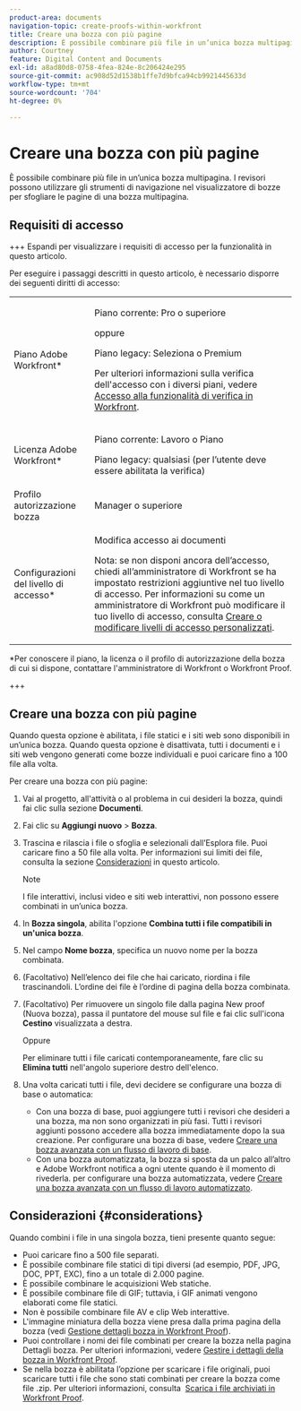 ```yaml
---
product-area: documents
navigation-topic: create-proofs-within-workfront
title: Creare una bozza con più pagine
description: È possibile combinare più file in un’unica bozza multipagina. I revisori possono utilizzare gli strumenti di navigazione nel visualizzatore di bozze per sfogliare le pagine di una bozza multipagina.
author: Courtney
feature: Digital Content and Documents
exl-id: a8ad80d8-0758-4fea-824e-8c206424e295
source-git-commit: ac908d52d1538b1ffe7d9bfca94cb9921445633d
workflow-type: tm+mt
source-wordcount: '704'
ht-degree: 0%

---
```


# Creare una bozza con più pagine

È possibile combinare più file in un’unica bozza multipagina. I revisori possono utilizzare gli strumenti di navigazione nel visualizzatore di bozze per sfogliare le pagine di una bozza multipagina.

## Requisiti di accesso

+++ Espandi per visualizzare i requisiti di accesso per la funzionalità in questo articolo.

Per eseguire i passaggi descritti in questo articolo, è necessario disporre dei seguenti diritti di accesso:

<table style="table-layout:auto"> 
 <col> 
 <col> 
 <tbody> 
  <tr> 
   <td role="rowheader">Piano Adobe Workfront*</td> 
   <td> <p>Piano corrente: Pro o superiore</p> <p>oppure</p> <p>Piano legacy: Seleziona o Premium</p> <p>Per ulteriori informazioni sulla verifica dell'accesso con i diversi piani, vedere <a href="/help/quicksilver/administration-and-setup/manage-workfront/configure-proofing/access-to-proofing-functionality.md" class="MCXref xref">Accesso alla funzionalità di verifica in Workfront</a>.</p> </td> 
  </tr> 
  <tr> 
   <td role="rowheader">Licenza Adobe Workfront*</td> 
   <td> <p>Piano corrente: Lavoro o Piano</p> <p>Piano legacy: qualsiasi (per l’utente deve essere abilitata la verifica)</p> </td> 
  </tr> 
  <tr> 
   <td role="rowheader">Profilo autorizzazione bozza </td> 
   <td>Manager o superiore</td> 
  </tr> 
  <tr> 
   <td role="rowheader">Configurazioni del livello di accesso*</td> 
   <td> <p>Modifica accesso ai documenti</p> <p>Nota: se non disponi ancora dell’accesso, chiedi all’amministratore di Workfront se ha impostato restrizioni aggiuntive nel tuo livello di accesso. Per informazioni su come un amministratore di Workfront può modificare il tuo livello di accesso, consulta <a href="../../../administration-and-setup/add-users/configure-and-grant-access/create-modify-access-levels.md" class="MCXref xref">Creare o modificare livelli di accesso personalizzati</a>.</p> </td> 
  </tr> 
 </tbody> 
</table>

&#42;Per conoscere il piano, la licenza o il profilo di autorizzazione della bozza di cui si dispone, contattare l&#39;amministratore di Workfront o Workfront Proof.

+++

## Creare una bozza con più pagine

Quando questa opzione è abilitata, i file statici e i siti web sono disponibili in un’unica bozza. Quando questa opzione è disattivata, tutti i documenti e i siti web vengono generati come bozze individuali e puoi caricare fino a 100 file alla volta.

Per creare una bozza con più pagine:

1. Vai al progetto, all&#39;attività o al problema in cui desideri la bozza, quindi fai clic sulla sezione **Documenti**.
1. Fai clic su **Aggiungi nuovo** > **Bozza**.
1. Trascina e rilascia i file o sfoglia e selezionali dall’Esplora file. Puoi caricare fino a 50 file alla volta. Per informazioni sui limiti dei file, consulta la sezione [Considerazioni](#considerations) in questo articolo.

   >[!NOTE]
   >
   >I file interattivi, inclusi video e siti web interattivi, non possono essere combinati in un’unica bozza.

1. In **Bozza singola**, abilita l&#39;opzione **Combina tutti i file compatibili in un&#39;unica bozza**.
1. Nel campo **Nome bozza**, specifica un nuovo nome per la bozza combinata.
1. (Facoltativo) Nell’elenco dei file che hai caricato, riordina i file trascinandoli. L’ordine dei file è l’ordine di pagina della bozza combinata.
1. (Facoltativo) Per rimuovere un singolo file dalla pagina New proof (Nuova bozza), passa il puntatore del mouse sul file e fai clic sull&#39;icona **Cestino** visualizzata a destra.

   Oppure

   Per eliminare tutti i file caricati contemporaneamente, fare clic su **Elimina tutti** nell&#39;angolo superiore destro dell&#39;elenco.

1. Una volta caricati tutti i file, devi decidere se configurare una bozza di base o automatica:

   * Con una bozza di base, puoi aggiungere tutti i revisori che desideri a una bozza, ma non sono organizzati in più fasi. Tutti i revisori aggiunti possono accedere alla bozza immediatamente dopo la sua creazione. Per configurare una bozza di base, vedere [Creare una bozza avanzata con un flusso di lavoro di base](../../../review-and-approve-work/proofing/creating-proofs-within-workfront/configure-basic-proof-workflow.md).
   * Con una bozza automatizzata, la bozza si sposta da un palco all’altro e Adobe Workfront notifica a ogni utente quando è il momento di rivederla. per configurare una bozza automatizzata, vedere [Creare una bozza avanzata con un flusso di lavoro automatizzato](../../../review-and-approve-work/proofing/creating-proofs-within-workfront/create-automated-proof-workflow.md).

## Considerazioni {#considerations}

Quando combini i file in una singola bozza, tieni presente quanto segue:

* Puoi caricare fino a 500 file separati.
* È possibile combinare file statici di tipi diversi (ad esempio, PDF, JPG, DOC, PPT, EXC), fino a un totale di 2.000 pagine.
* È possibile combinare le acquisizioni Web statiche.
* È possibile combinare file di GIF; tuttavia, i GIF animati vengono elaborati come file statici.
* Non è possibile combinare file AV e clip Web interattive.
* L&#39;immagine miniatura della bozza viene presa dalla prima pagina della bozza (vedi [Gestione dettagli bozza in Workfront Proof](../../../workfront-proof/wp-work-proofsfiles/manage-your-work/manage-proof-details.md)).
* Puoi controllare i nomi dei file combinati per creare la bozza nella pagina Dettagli bozza. Per ulteriori informazioni, vedere [Gestire i dettagli della bozza in Workfront Proof](../../../workfront-proof/wp-work-proofsfiles/manage-your-work/manage-proof-details.md).
* Se nella bozza è abilitata l’opzione per scaricare i file originali, puoi scaricare tutti i file che sono stati combinati per creare la bozza come file .zip. Per ulteriori informazioni, consulta  [Scarica i file archiviati in Workfront Proof](../../../workfront-proof/wp-work-proofsfiles/manage-your-work/download-files-stored.md).
